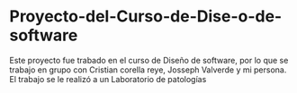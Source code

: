 # Proyecto-del-Curso-de-Dise-o-de-software
Este proyecto fue trabado en el curso de Diseño de software, por lo que se trabajo en grupo con Cristian corella reye, Josseph Valverde y mi persona. El trabajo se le realizó a un Laboratorio de patologías
